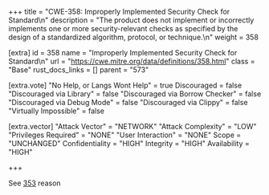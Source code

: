 +++
title = "CWE-358: Improperly Implemented Security Check for Standard\n"
description = "The product does not implement or incorrectly implements one or more security-relevant checks as specified by the design of a standardized algorithm, protocol, or technique.\n"
weight = 358

[extra]
id = 358
name = "Improperly Implemented Security Check for Standard\n"
url = "https://cwe.mitre.org/data/definitions/358.html"
class = "Base"
rust_docs_links = []
parent = "573"

[extra.vote]
"No Help, or Langs Wont Help" = true
Discouraged = false
"Discouraged via Library" = false
"Discouraged via Borrow Checker" = false
"Discouraged via Debug Mode" = false
"Discouraged via Clippy" = false
"Virtually Impossible" = false

[extra.vector]
"Attack Vector" = "NETWORK"
"Attack Complexity" = "LOW"
"Privileges Required" = "NONE"
"User Interaction" = "NONE"
Scope = "UNCHANGED"
Confidentiality = "HIGH"
Integrity = "HIGH"
Availability = "HIGH"

+++

See [353](/rust-are-we-secure-yet/cwes/cwe-353) reason